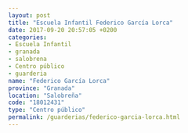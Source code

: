 ```yaml
---
layout: post
title: "Escuela Infantil Federico García Lorca"
date: 2017-09-20 20:57:05 +0200
categories:
- Escuela Infantil
- granada
- salobrena
- Centro público
- guarderia
name: "Federico García Lorca"
province: "Granada"
location: "Salobreña"
code: "18012431"
type: "Centro público"
permalink: /guarderias/federico-garcia-lorca.html
---
```

